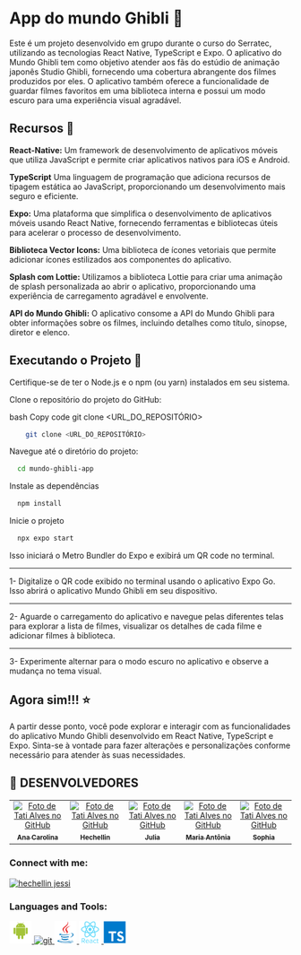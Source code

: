 
# App do mundo Ghibli  :izakaya_lantern:

Este é um projeto desenvolvido em grupo durante o curso do Serratec, utilizando as tecnologias React Native, TypeScript e Expo. O aplicativo do Mundo Ghibli tem como objetivo atender aos fãs do estúdio de animação japonês Studio Ghibli, fornecendo uma cobertura abrangente dos filmes produzidos por eles. O aplicativo também oferece a funcionalidade de guardar filmes favoritos em uma biblioteca interna e possui um modo escuro para uma experiência visual agradável.



## Recursos  :pushpin:

**React-Native:** Um framework de desenvolvimento de aplicativos móveis que utiliza JavaScript e permite criar aplicativos nativos para iOS e Android.

**TypeScript** Uma linguagem de programação que adiciona recursos de tipagem estática ao JavaScript, proporcionando um desenvolvimento mais seguro e eficiente.

**Expo:** Uma plataforma que simplifica o desenvolvimento de aplicativos móveis usando React Native, fornecendo ferramentas e bibliotecas úteis para acelerar o processo de desenvolvimento.

**Biblioteca Vector Icons:** Uma biblioteca de ícones vetoriais que permite adicionar ícones estilizados aos componentes do aplicativo.

**Splash com Lottie:** Utilizamos a biblioteca Lottie para criar uma animação de splash personalizada ao abrir o aplicativo, proporcionando uma experiência de carregamento agradável e envolvente.


**API do Mundo Ghibli:** O aplicativo consome a API do Mundo Ghibli para obter informações sobre os filmes, incluindo detalhes como título, sinopse, diretor e elenco.

## Executando o Projeto  :pushpin:

Certifique-se de ter o Node.js e o npm (ou yarn) instalados em seu sistema.

Clone o repositório do projeto do GitHub:

bash
Copy code
git clone <URL_DO_REPOSITÓRIO>

```bash
    git clone <URL_DO_REPOSITÓRIO>
```

Navegue até o diretório do projeto:

```bash
  cd mundo-ghibli-app
```

Instale as dependências

```bash
  npm install
```

Inicie o projeto



```bash
  npx expo start
```
Isso iniciará o Metro Bundler do Expo e exibirá um QR code no terminal.

-----------------------------
1- Digitalize o QR code exibido no terminal usando o aplicativo Expo Go. Isso abrirá o aplicativo Mundo Ghibli em seu dispositivo.

----------------------------------------
2- Aguarde o carregamento do aplicativo e navegue pelas diferentes telas para explorar a lista de filmes, visualizar os detalhes de cada filme e adicionar filmes à biblioteca.

-----------------------------------------
3- Experimente alternar para o modo escuro no aplicativo e observe a mudança no tema visual.





## Agora sim!!! :star:

A partir desse ponto, você pode explorar e interagir com as funcionalidades do aplicativo Mundo Ghibli desenvolvido em React Native, TypeScript e Expo. Sinta-se à vontade para fazer alterações e personalizações conforme necessário para atender às suas necessidades.


## :handshake: DESENVOLVEDORES
<table>
  <tr>
      <td align="center">
      <a href="https://github.com/carolalbertini">
        <img src="https://avatars.githubusercontent.com/u/56259137?v=4" width="100px;" alt="Foto de Tati Alves no GitHub"/><br>
        <sub>
          <b>Ana Carolina</b>
        </sub>
      </a>
    </td>
        <td align="center">
      <a href="https://github.com/HechellinJessi">
        <img src="https://avatars.githubusercontent.com/u/56259137?v=4" width="100px;" alt="Foto de Tati Alves no GitHub"/><br>
        <sub>
          <b>Hechellin</b>
        </sub>
      </a>
    </td>
         <td align="center">
      <a href="https://github.com/JuSMoraes">
        <img src="https://avatars.githubusercontent.com/u/56259137?v=4" width="100px;" alt="Foto de Tati Alves no GitHub"/><br>
        <sub>
          <b>Julia</b>
        </sub>
      </a>
    </td>
  <td align="center">
      <a href="https://github.com/Mariaantonia4000">
        <img src="https://avatars.githubusercontent.com/u/56259137?v=4" width="100px;" alt="Foto de Tati Alves no GitHub"/><br>
        <sub>
          <b>Maria Antônia</b>
        </sub>
      </a>
    </td>
      <td align="center">
      <a href="https://github.com/Soph-ya">
        <img src="https://avatars.githubusercontent.com/u/56259137?v=4" width="100px;" alt="Foto de Tati Alves no GitHub"/><br>
        <sub>
          <b>Sophia</b>
        </sub>
      </a>
    </td>
  </tr>
</table>
</p>
<h3 align="left">Connect with me:</h3>
<p align="left">
<a href="www.linkedin.com/in/hechellin-jessi" target="blank"><img align="center" src="https://raw.githubusercontent.com/rahuldkjain/github-profile-readme-generator/master/src/images/icons/Social/linked-in-alt.svg" alt="hechellin jessi" height="30" width="40" /></a>
</p>

<h3 align="left">Languages and Tools:</h3>
<p align="left"> <a href="https://developer.android.com" target="_blank" rel="noreferrer"> <img src="https://raw.githubusercontent.com/devicons/devicon/master/icons/android/android-original-wordmark.svg" alt="android" width="40" height="40"/> </a> <a href="https://git-scm.com/" target="_blank" rel="noreferrer"> <img src="https://www.vectorlogo.zone/logos/git-scm/git-scm-icon.svg" alt="git" width="40" height="40"/> </a> <a href="https://www.java.com" target="_blank" rel="noreferrer"> <img src="https://raw.githubusercontent.com/devicons/devicon/master/icons/java/java-original.svg" alt="java" width="40" height="40"/> </a> <a href="https://reactjs.org/" target="_blank" rel="noreferrer"> <img src="https://raw.githubusercontent.com/devicons/devicon/master/icons/react/react-original-wordmark.svg" alt="react" width="40" height="40"/> </a> <a href="https://www.typescriptlang.org/" target="_blank" rel="noreferrer"> <img src="https://raw.githubusercontent.com/devicons/devicon/master/icons/typescript/typescript-original.svg" alt="typescript" width="40" height="40"/> </a> </p>

